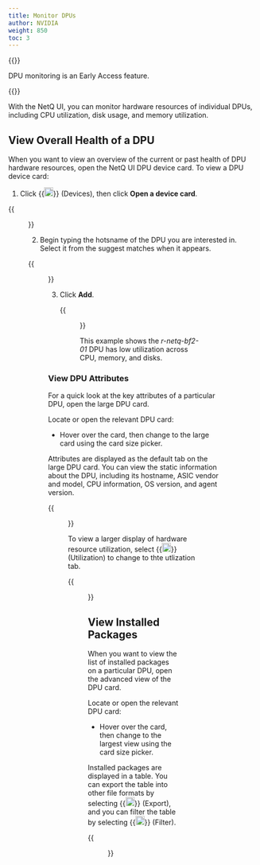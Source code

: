 ```yaml
---
title: Monitor DPUs
author: NVIDIA
weight: 850
toc: 3
---
```


{{<notice note>}}

DPU monitoring is an Early Access feature. 

{{</notice>}}

With the NetQ UI, you can monitor hardware resources of individual DPUs, including CPU utilization, disk usage, and memory utilization.

## View Overall Health of a DPU

When you want to view an overview of the current or past health of DPU hardware resources, open the NetQ UI DPU device card. To view a DPU device card:

1. Click {{<img src="/images/netq/devices.svg" height="18" width="18">}} (Devices), then click **Open a device card**.

{{<figure src="/images/netq/open-device-card-42.png" width="250">}}

2. Begin typing the hotsname of the DPU you are interested in. Select it from the suggest matches when it appears.

{{<figure src="/images/netq/add-dpu-auto-suggest-42.png" width="250">}}

3. Click **Add**.

    {{<figure src="/images/netq/dev-medium-dpu-card-42.png" width="200">}}

    This example shows the *r-netq-bf2-01* DPU has low utilization across CPU, memory, and disks.

### View DPU Attributes

For a quick look at the key attributes of a particular DPU, open the large DPU card.

Locate or open the relevant DPU card:

- Hover over the card, then change to the large card using the card size picker.

Attributes are displayed as the default tab on the large DPU card. You can view the static information about the DPU, including its hostname, ASIC vendor and model, CPU information, OS version, and agent version.

{{<figure src="/images/netq/dev-dpu-large-attributes-tab-42.png" width="500">}}

To view a larger display of hardware resource utilization, select {{<img src="/images/netq/devices.svg" height="18" width="18">}} (Utilization) to change to thte utlization tab.

{{<figure src="/images/netq/dev-dpu-large-utilization-42.png" width="500">}}
## View Installed Packages

When you want to view the list of installed packages on a particular DPU, open the advanced view of the DPU card.

Locate or open the relevant DPU card:

- Hover over the card, then change to the largest view using the card size picker.

Installed packages are displayed in a table. You can export the table into other file formats by selecting {{<img src="/images/netq/export.svg" height="18" width="18">}} (Export), and you can filter the table by selecting {{<img src="/images/netq/filter-1.svg" height="18" width="18">}} (Filter).

{{<figure src="/images/netq/dpu-hwresources-l4-installed-packages-42.png" width="1000">}}

